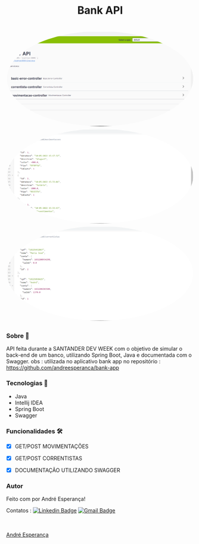 <h1 align="center">Bank API</h1>


<h1 align="center">
  
   <img style="border-radius: 50%;" src="./assets/swagerPhoto.PNG" width="500px;" alt=""/>
  <img style="border-radius: 50%;" src="./assets/movimentacoesPhoto.PNG" width="500px;" alt=""/>
  <img style="border-radius: 50%;" src="./assets/correntistasPhoto.PNG" width="500px;" alt=""/>
  
</h1>

### Sobre :book:
 API feita durante a SANTANDER DEV WEEK com o objetivo de simular o back-end de um banco, utilizando Spring Boot, Java e documentada com o Swagger.
 obs : utilizada no aplicativo bank app no repositório : https://github.com/andreesperanca/bank-app
 
 ### Tecnologias :rocket:

 - Java 
 - Intellij IDEA
 - Spring Boot
 - Swagger
 
 ### Funcionalidades 🛠

- [x] GET/POST MOVIMENTAÇÕES
- [x] GET/POST CORRENTISTAS
- [x] DOCUMENTAÇÃO UTILIZANDO SWAGGER 


### Autor

Feito com por André Esperança!

Contatos :
[![Linkedin Badge](https://img.shields.io/badge/-André-blue?style=flat-square&logo=Linkedin&logoColor=white&link=https://www.linkedin.com/in/andr%C3%A9-esperan%C3%A7a-34021a235/)](https://www.linkedin.com/in/andr%C3%A9-esperan%C3%A7a-34021a235/) 
[![Gmail Badge](https://img.shields.io/badge/-andreluizesperancacorreia@gmail.com-c14438?style=flat-square&logo=Gmail&logoColor=white&link=mailto:andreesperanca2010@gmail.com)](mailto:andreluizesperancacorreia@gmail.com)

<a href="https://github.com/andreesperanca">
 <br /> 
 <img style="border-radius: 50%;" src="https://avatars.githubusercontent.com/andreesperanca" width="100px;" alt=""/>
 <br />
  <a href="https://github.com/andreesperanca" title="">André Esperança</a>


